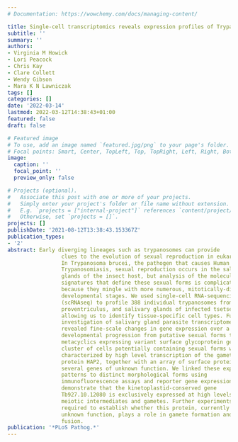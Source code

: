 ```yaml
---
# Documentation: https://wowchemy.com/docs/managing-content/

title: Single-cell transcriptomics reveals expression profiles of Trypanosoma brucei sexual stages
subtitle: ''
summary: ''
authors:
- Virginia M Howick
- Lori Peacock
- Chris Kay
- Clare Collett
- Wendy Gibson
- Mara K N Lawniczak
tags: []
categories: []
date: '2022-03-14'
lastmod: 2022-03-12T14:38:43+01:00
featured: false
draft: false

# Featured image
# To use, add an image named `featured.jpg/png` to your page's folder.
# Focal points: Smart, Center, TopLeft, Top, TopRight, Left, Right, BottomLeft, Bottom, BottomRight.
image:
  caption: ''
  focal_point: ''
  preview_only: false

# Projects (optional).
#   Associate this post with one or more of your projects.
#   Simply enter your project's folder or file name without extension.
#   E.g. `projects = ["internal-project"]` references `content/project/deep-learning/index.md`.
#   Otherwise, set `projects = []`.
projects: []
publishDate: '2021-08-12T13:38:43.153367Z'
publication_types:
- '2'
abstract: Early diverging lineages such as trypanosomes can provide
                 clues to the evolution of sexual reproduction in eukaryotes.
                 In Trypanosoma brucei, the pathogen that causes Human African
                 Trypanosomiasis, sexual reproduction occurs in the salivary
                 glands of the insect host, but analysis of the molecular
                 signatures that define these sexual forms is complicated
                 because they mingle with more numerous, mitotically-dividing
                 developmental stages. We used single-cell RNA-sequencing
                 (scRNAseq) to profile 388 individual trypanosomes from midgut,
                 proventriculus, and salivary glands of infected tsetse flies
                 allowing us to identify tissue-specific cell types. Further
                 investigation of salivary gland parasite transcriptomes
                 revealed fine-scale changes in gene expression over a
                 developmental progression from putative sexual forms through
                 metacyclics expressing variant surface glycoprotein genes. The
                 cluster of cells potentially containing sexual forms was
                 characterized by high level transcription of the gamete fusion
                 protein HAP2, together with an array of surface proteins and
                 several genes of unknown function. We linked these expression
                 patterns to distinct morphological forms using
                 immunofluorescence assays and reporter gene expression to
                 demonstrate that the kinetoplastid-conserved gene
                 Tb927.10.12080 is exclusively expressed at high levels by
                 meiotic intermediates and gametes. Further experiments are
                 required to establish whether this protein, currently of
                 unknown function, plays a role in gamete formation and/or
                 fusion.
publication: '*PLoS Pathog.*'
---
```

